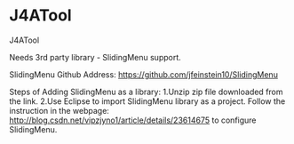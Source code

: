 J4ATool
=======

J4ATool

Needs 3rd party library - SlidingMenu support. 

SlidingMenu Github Address: https://github.com/jfeinstein10/SlidingMenu

Steps of Adding SlidingMenu as a library:
1.Unzip zip file downloaded from the link.
2.Use Eclipse to import SlidingMenu library as a project.
  Follow the instruction in the webpage: http://blog.csdn.net/vipzjyno1/article/details/23614675 to configure SlidingMenu.
